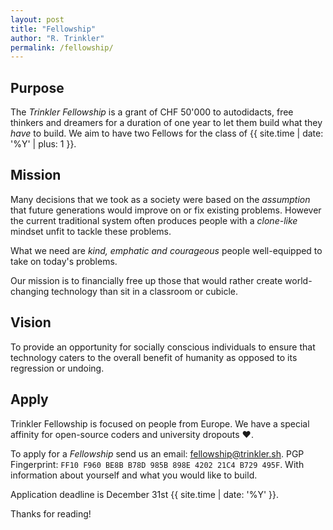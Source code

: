 ```yaml
---
layout: post
title: "Fellowship"
author: "R. Trinkler"
permalink: /fellowship/
---
```


## Purpose

The _Trinkler Fellowship_ is a grant of CHF 50'000 to autodidacts, free thinkers and dreamers for a duration of one year to let them build what they _have_ to build.
We aim to have two Fellows for the class of {{ site.time | date: '%Y' | plus: 1 }}.

## Mission

Many decisions that we took as a society were based on the _assumption_ that future generations would improve on or fix existing problems. However the current traditional system often produces people with a _clone-like_ mindset unfit to tackle these problems.

What we need are _kind, emphatic and courageous_ people well-equipped to take on today's problems.

Our mission is to financially free up those that would rather create world-changing technology than sit in a classroom or cubicle.

## Vision

To provide an opportunity for socially conscious individuals to ensure that technology caters to the overall benefit of humanity as opposed to its regression or undoing.

## Apply

Trinkler Fellowship is focused on people from Europe. We have a special affinity for open-source coders and university dropouts ❤.

To apply for a _Fellowship_ send us an email:
<a href="mailto:fellowship@trinkler.sh?Subject=Application%20Trinkler%20Fellowship" target="_top">fellowship@trinkler.sh</a>.
PGP Fingerprint: `FF10 F960 BE8B B78D 985B 898E 4202 21C4 B729 495F`.
With information about yourself and what you would like to build.

Application deadline is December 31st {{ site.time | date: '%Y' }}.

Thanks for reading!
